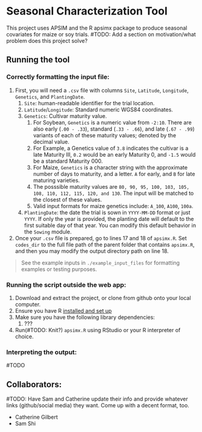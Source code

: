 # Seasonal Characterization Tool
This project uses APSIM and the R apsimx package to produce seasonal covariates for maize or soy trials.
#TODO: Add a section on motivation/what problem does this project solve?

## Running the tool

### Correctly formatting the input file:
1. First, you will need a `.csv` file with columns `Site`, `Latitude`, `Longitude`, `Genetics`, and `PlantingDate`.
   1. `Site`: human-readable identifier for the trial location. 
   2. `Latitude`/`Longitude`: Standard numeric WGS84 coordinates.
   3. `Genetics`: Cultivar maturity value. 
      1. For Soybean, `Genetics` is a numeric value from `-2:10`. There are also early (`.00 - .33`), standard (`.33 - .66`), and late (`.67 - .99`) variants of each of these maturity values; denoted by the decimal value.
      2. For Example, a Genetics value of `3.8` indicates the cultivar is a late Maturity III, `0.2` would be an early Maturity 0, and `-1.5` would be a standard Maturity 000.
      3. For Maize, `Genetics` is a character string with the approximate number of days to maturity, and a letter. `A` for early, and `B` for late maturing varieties.
      4. The posssible maturity values are `80, 90, 95, 100, 103, 105, 108, 110, 112, 115, 120, and 130`. The input will be matched to the closest of these values.
      5. Valid input formats for maize genetics include: `A_100`, `A100`, `100a`.
   4. `PlantingDate`: the date the trial is sown in `YYYY-MM-DD` format or just `YYYY`. If only the year is provided, the planting date will default to the first suitable day of that year. You can modify this default behavior in the `Sowing` module.
2. Once your `.csv` file is prepared, go to lines 17 and 18 of `apsimx.R`. Set `codes_dir` to the full file path of the parent folder that contains `apsimx.R`, and then you may modify the output directory path on line 18.

> See the example inputs in `./example_input_files` for formatting examples or testing purposes.

### Running the script outside the web app:
1. Download and extract the project, or clone from github onto your local computer.
2. Ensure you have R [installed and set up](https://rstudio-education.github.io/hopr/starting.html)
3. Make sure you have the following library dependencies:
   1. ???
4. Run(#TODO: Knit?)  `apsimx.R` using RStudio or your R interpreter of choice.

### Interpreting the output:
#TODO


## Collaborators:

#TODO: Have Sam and Catherine update their info and provide whatever links (github/social media) they want. Come up with a decent format, too.
* Catherine Gilbert
* Sam Shi
